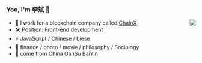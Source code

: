 ### Yoo, I'm 李斌 👋

<img align="right" src="https://github-readme-stats.vercel.app/api?username=limiu&show_icons=true&icon_color=CE1D2D&text_color=718096&bg_color=ffffff&hide_title=true" />

- 👔 I work for a blockchain company called [ChainX](https://chainx.org/)
- 🛠️ Position: Front-end development 
- ⚡ JavaScript / Chinese / biese 
- 🥰 finance / photo / movie / philosophy / Sociology
- 🏡 come from China GanSu BaiYin
